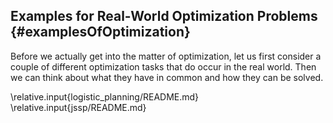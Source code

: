 ## Examples for Real-World Optimization Problems {#examplesOfOptimization}

Before we actually get into the matter of optimization, let us first consider a couple of different optimization tasks that do occur in the real world.
Then we can think about what they have in common and how they can be solved.

\relative.input{logistic_planning/README.md}
\relative.input{jssp/README.md}
